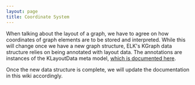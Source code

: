 ```yaml
---
layout: page
title: Coordinate System
---
```

When talking about the layout of a graph, we have to agree on how coordinates of graph elements are to be stored and interpreted. While this will change once we have a new graph structure, ELK's KGraph data structure relies on being annotated with layout data. The annotations are instances of the KLayoutData meta model, [which is documented here](http://rtsys.informatik.uni-kiel.de/confluence/x/V4EN).

Once the new data structure is complete, we will update the documentation in this wiki accordingly.
